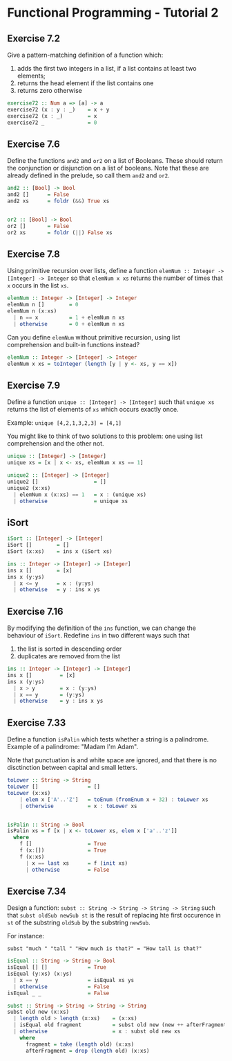 # Functional Programming - Tutorial 2

## Exercise 7.2

Give a pattern-matching definition of a function which:

1. adds the first two integers in a list, if a list contains at least two elements;
2. returns the head element if the list contains one
3. returns zero otherwise

```haskell
exercise72 :: Num a => [a] -> a
exercise72 (x : y : _)    = x + y
exercise72 (x : _)        = x
exercise72 _              = 0
```

## Exercise 7.6

Define the functions `and2` and `or2` on a list of Booleans. These should return the conjunction or disjunction on a list of booleans. Note that these are already defined in the prelude, so call them `and2` and `or2`.

```haskell
and2 :: [Bool] -> Bool
and2 []      = False
and2 xs      = foldr (&&) True xs


or2 :: [Bool] -> Bool
or2 []       = False
or2 xs       = foldr (||) False xs
```

## Exercise 7.8

Using primitive recursion over lists, define a function `elemNum :: Integer -> [Integer] -> Integer` so that `elemNum x xs` returns the number of times that `x` occurs in the list `xs`.

```haskell
elemNum :: Integer -> [Integer] -> Integer
elemNum n []        = 0
elemNum n (x:xs)
  | n == x          = 1 + elemNum n xs
  | otherwise       = 0 + elemNum n xs
```

Can you define `elemNum` without primitive recursion, using list comprehension and built-in functions instead?

```haskell
elemNum :: Integer -> [Integer] -> Integer
elemNum x xs = toInteger (length [y | y <- xs, y == x])
```

## Exercise 7.9

Define a function `unique :: [Integer] -> [Integer]` such that `unique xs` returns the list of elements of `xs` which occurs exactly once.

Example: `unique [4,2,1,3,2,3] = [4,1]`

You might like to think of two solutions to this problem: one using list comprehension and the other not.

```haskell
unique :: [Integer] -> [Integer]
unique xs = [x | x <- xs, elemNum x xs == 1]

unique2 :: [Integer] -> [Integer]
unique2 []                  = []
unique2 (x:xs)
  | elemNum x (x:xs) == 1   = x : (unique xs)
  | otherwise               = unique xs
```

## iSort

```haskell
iSort :: [Integer] -> [Integer]
iSort []        = []
iSort (x:xs)    = ins x (iSort xs)

ins :: Integer -> [Integer] -> [Integer]
ins x []        = [x]
ins x (y:ys)
  | x <= y      = x : (y:ys)
  | otherwise   = y : ins x ys
```

## Exercise 7.16

By modifying the definition of the `ins` function, we can change the behaviour of `iSort`. Redefine `ins` in two different ways such that

1. the list is sorted in descending order
2. duplicates are removed from the list

```haskell
ins :: Integer -> [Integer] -> [Integer]
ins x []         = [x]
ins x (y:ys)
  | x > y        = x : (y:ys)
  | x == y       = (y:ys)
  | otherwise    = y : ins x ys
```

## Exercise 7.33

Define a function `isPalin` which tests whether a string is a palindrome.
Example of a palindrome: "Madam I'm Adam".

Note that punctuation is and white space are ignored, and that there is no disctinction between capital and small letters.

```haskell
toLower :: String -> String
toLower []                = []
toLower (x:xs)
    | elem x ['A'..'Z']   = toEnum (fromEnum x + 32) : toLower xs
    | otherwise           = x : toLower xs


isPalin :: String -> Bool
isPalin xs = f [x | x <- toLower xs, elem x ['a'..'z']]
  where
    f []                  = True
    f (x:[])              = True
    f (x:xs)
      | x == last xs      = f (init xs)
      | otherwise         = False
```

## Exercise 7.34

Design a function: `subst :: String -> String -> String -> String` such that `subst oldSub newSub st` is the result of replacing hte first occurence in `st` of the substring `oldSub` by the substring `newSub`.

For instance:

`subst "much " "tall " "How much is that?" = "How tall is that?"`

```haskell
isEqual :: String -> String -> Bool
isEqual [] []             = True
isEqual (y:xs) (x:ys)
  | x == y                = isEqual xs ys
  | otherwise             = False
isEqual _ _               = False

subst :: String -> String -> String -> String
subst old new (x:xs)
  | length old > length (x:xs)    = (x:xs)
  | isEqual old fragment          = subst old new (new ++ afterFragment)
  | otherwise                     = x : subst old new xs
    where
      fragment = take (length old) (x:xs)
      afterFragment = drop (length old) (x:xs)
```
